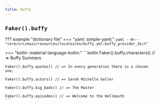 ```yaml
---
title: buffy
---
```


## `Faker().buffy`

??? example "dictionary file"
    === "yaml :simple-yaml:"
        ```yaml
        --8<-- "core/src/main/resources/locales/en/buffy.yml:buffy_provider_dict"
        ```

=== "kotlin :material-language-kotlin:"
    ```kotlin
    Faker().buffy.characters() // => Buffy Summers

    Faker().buffy.quotes() // => In every generation there is a chosen one.

    Faker().buffy.actors() // => Sarah Michelle Geller

    Faker().buffy.big_bads() // => The Master

    Faker().buffy.episodes() // => Welcome to the Hellmouth
    ```
